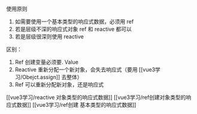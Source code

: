 使用原则
1. 如需要使用一个基本类型的响应式数据，必须用 ref
2. 若是层级不深的响应式对象 ref 和 reactive 都可以
3. 若是层级很深则使用 reactive

区别：
1. Ref 创建变量必须要. Value
2. Reactive 重新分配一个新对象，会失去响应式（要用 [[vue3学习/Obejct.assign]] 去整体）
3. Ref 可以重新分配新对象，还是响应式

[[vue3学习/reactive 对象类型的响应式数据]]
[[vue3学习/ref创建对象类型的响应式数据]]
[[vue3学习/ref创建 基本类型的响应式数据]]
